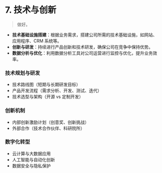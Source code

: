 # 7. 技术与创新

> 做好。

- **技术基础设施搭建**：根据业务需求，搭建公司所需的技术基础设施，如网站、应用程序、CRM 系统等。
- **创新与研发**：持续进行产品创新和技术研发，确保公司在竞争中保持优势。
- **数据分析与优化**：利用数据分析工具对公司运营进行监控与优化，提升业务效率。

### 技术规划与研发

- 技术路线图（短期与长期研发目标）
- 产品开发流程（需求分析、开发、测试、迭代）
- 技术选型与架构（开源 vs 定制开发）

### 创新机制

- 内部创新激励计划（创意奖、创新挑战）
- 外部合作（技术合作伙伴、科研院所）

### 数字化转型

- 云计算与大数据应用
- 人工智能与自动化创新
- 数据安全与隐私保护
